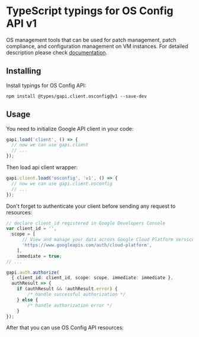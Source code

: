 # TypeScript typings for OS Config API v1

OS management tools that can be used for patch management, patch compliance, and configuration management on VM instances.
For detailed description please check [documentation](https://cloud.google.com/compute/docs/manage-os).

## Installing

Install typings for OS Config API:

```
npm install @types/gapi.client.osconfig@v1 --save-dev
```

## Usage

You need to initialize Google API client in your code:

```typescript
gapi.load('client', () => {
  // now we can use gapi.client
  // ...
});
```

Then load api client wrapper:

```typescript
gapi.client.load('osconfig', 'v1', () => {
  // now we can use gapi.client.osconfig
  // ...
});
```

Don't forget to authenticate your client before sending any request to resources:

```typescript
// declare client_id registered in Google Developers Console
var client_id = '',
  scope = [ 
      // View and manage your data across Google Cloud Platform services
      'https://www.googleapis.com/auth/cloud-platform',
    ],
    immediate = true;
// ...

gapi.auth.authorize(
  { client_id: client_id, scope: scope, immediate: immediate },
  authResult => {
    if (authResult && !authResult.error) {
        /* handle successful authorization */
    } else {
        /* handle authorization error */
    }
});
```

After that you can use OS Config API resources:

```typescript
```
